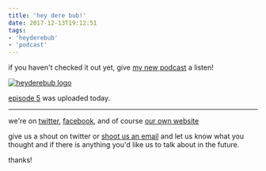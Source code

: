 ```yaml
---
title: 'hey dere bub!'
date: 2017-12-13T19:12:51
tags:
- 'heyderebub'
- 'podcast'
---
```


if you haven't checked it out yet, give [my new
podcast](https://heyderebub.com) a listen!

[![heyderebub
logo](https://heyderebub.com/images/itunes_image.jpg)](https://heyderebub.com)

[episode
5](https://heyderebub.com/?name=2017-12-13_hey_dere_bub_ep__5.mp3) was
uploaded today.

------------------------------------------------------------------------

we're on [twitter](https://twitter.com/heyderebub),
[facebook](https://facebook.com/heyderebub), and of course [our own
website](https://heyderebub.com)

give us a shout on twitter or [shoot us an
email](mailto:hello@heyderebub.com) and let us know what you thought and
if there is anything you'd like us to talk about in the future.

thanks!

